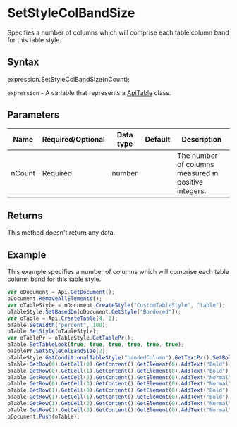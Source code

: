 # SetStyleColBandSize

Specifies a number of columns which will comprise each table column band for this table style.

## Syntax

expression.SetStyleColBandSize(nCount);

`expression` - A variable that represents a [ApiTable](../ApiTable.md) class.

## Parameters

| **Name** | **Required/Optional** | **Data type** | **Default** | **Description** |
| ------------- | ------------- | ------------- | ------------- | ------------- |
| nCount | Required | number |  | The number of columns measured in positive integers. |

## Returns

This method doesn't return any data.

## Example

This example specifies a number of columns which will comprise each table column band for this table style.

```javascript
var oDocument = Api.GetDocument();
oDocument.RemoveAllElements();
var oTableStyle = oDocument.CreateStyle("CustomTableStyle", "table");
oTableStyle.SetBasedOn(oDocument.GetStyle("Bordered"));
var oTable = Api.CreateTable(4, 2);
oTable.SetWidth("percent", 100);
oTable.SetStyle(oTableStyle);
var oTablePr = oTableStyle.GetTablePr();
oTable.SetTableLook(true, true, true, true, true, true);
oTablePr.SetStyleColBandSize(2);
oTableStyle.GetConditionalTableStyle("bandedColumn").GetTextPr().SetBold(true);
oTable.GetRow(0).GetCell(0).GetContent().GetElement(0).AddText("Bold");
oTable.GetRow(0).GetCell(1).GetContent().GetElement(0).AddText("Bold");
oTable.GetRow(0).GetCell(2).GetContent().GetElement(0).AddText("Normal");
oTable.GetRow(0).GetCell(3).GetContent().GetElement(0).AddText("Normal");
oTable.GetRow(1).GetCell(0).GetContent().GetElement(0).AddText("Bold");
oTable.GetRow(1).GetCell(1).GetContent().GetElement(0).AddText("Bold");
oTable.GetRow(1).GetCell(2).GetContent().GetElement(0).AddText("Normal");
oTable.GetRow(1).GetCell(3).GetContent().GetElement(0).AddText("Normal");
oDocument.Push(oTable);
```
